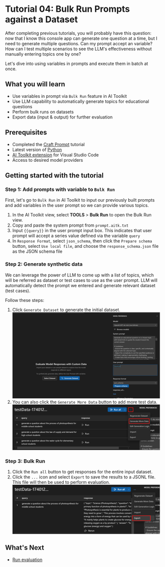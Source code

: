 # Tutorial 04: Bulk Run Prompts against a Dataset

After completing previous tutorials, you will probably have this question: now that I know this console app can generate one question at a time, but I need to generate multiple questions. Can my prompt accept an variable? How can I test multiple scenarios to see the LLM's effectiveness without manually entering topics one by one?

Let's dive into using variables in prompts and execute them in batch at once.

## What you will learn
- Use variables in prompt via `Bulk Run` feature in AI Toolkit
- Use LLM capability to automatically generate topics for educational questions
- Perform bulk runs on datasets
- Export data (input & output) for further evaluation


## Prerequisites
- Completed the [Craft Prompt](../01_craft_prompt/README.md) tutorial
- Latest version of [Python](https://www.python.org/downloads/)
- [AI Toolkit extension](https://code.visualstudio.com/docs/intelligentapps/overview#_install-and-setup) for Visual Studio Code
- Access to desired model providers

## Getting started with the tutorial
### Step 1: Add prompts with variable to `Bulk Run`
First, let's go to `Bulk Run` in AI Toolkit to input our previously built prompts and add variables in the user prompt so we can provide various topics.

1. In the AI Toolkit view, select **TOOLS** > **Bulk Run** to open the Bulk Run view.
2. Copy and paste the system prompt from `prompt.aitk.txt`
3. Input `{{query}}` in the user prompt input box. This indicates that user prompt will accept a series value defined via the variable `query`
4. In `Response Format`, select `json_schema`, then click the `Prepare schema` button, select `Use local file`, and choose the `response_schema.json` file as the JSON schema file

### Step 2: Generate synthetic data
We can leverage the power of LLM to come up with a list of topics, which will be referred as dataset or test cases to use as the user prompt. LLM will automatically detect the prompt we entered and generate relevant dataset (test cases). 

Follow these steps:
1. Click `Generate Dataset` to generate the initial dataset.
![generate dataset](./images/bulk-run.png)
4. You can also click the `Generate More Data` button to add more test data.
![generate more](./images/generate-more.png)

### Step 3: Bulk Run
1. Click the `Run all` button to get responses for the entire input dataset.
2. Click the `...` icon and select `Export` to save the results to a JSONL file. This file will then be used to perform evaluation.
![export](./images/export.png)

## What's Next
- [Run evaluation](../05_evaluate_prompt/README.md)